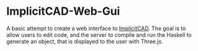 # ImplicitCAD-Web-Gui

A basic attempt to create a web interface to [ImplicitCAD](http://www.implicitcad.org/).
The goal is to allow users to edit code, and the server to compile and run the Haskell to generate an object,
that is displayed to the user with Three.js.
